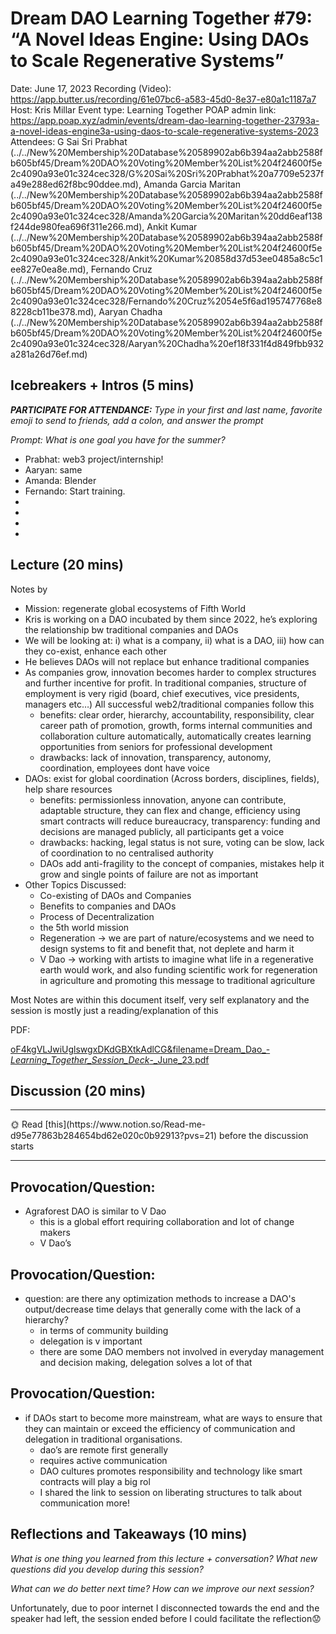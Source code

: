 # Dream DAO Learning Together #79: “A Novel Ideas Engine: Using DAOs to Scale Regenerative Systems”

Date: June 17, 2023
Recording (Video): https://app.butter.us/recording/61e07bc6-a583-45d0-8e37-e80a1c1187a7
Host: Kris Millar
Event type: Learning Together
POAP admin link: https://app.poap.xyz/admin/events/dream-dao-learning-together-23793a-a-novel-ideas-engine3a-using-daos-to-scale-regenerative-systems-2023
Attendees: G Sai Sri Prabhat (../../New%20Membership%20Database%20589902ab6b394aa2abb2588fb605bf45/Dream%20DAO%20Voting%20Member%20List%204f24600f5e2c4090a93e01c324cec328/G%20Sai%20Sri%20Prabhat%20a7709e5237fa49e288ed62f8bc90ddee.md), Amanda Garcia Maritan (../../New%20Membership%20Database%20589902ab6b394aa2abb2588fb605bf45/Dream%20DAO%20Voting%20Member%20List%204f24600f5e2c4090a93e01c324cec328/Amanda%20Garcia%20Maritan%20dd6eaf138f244de980fea696f311e266.md), Ankit Kumar (../../New%20Membership%20Database%20589902ab6b394aa2abb2588fb605bf45/Dream%20DAO%20Voting%20Member%20List%204f24600f5e2c4090a93e01c324cec328/Ankit%20Kumar%20858d37d53ee0485a8c5c1ee827e0ea8e.md), Fernando Cruz (../../New%20Membership%20Database%20589902ab6b394aa2abb2588fb605bf45/Dream%20DAO%20Voting%20Member%20List%204f24600f5e2c4090a93e01c324cec328/Fernando%20Cruz%2054e5f6ad195747768e88228cb11be378.md), Aaryan Chadha (../../New%20Membership%20Database%20589902ab6b394aa2abb2588fb605bf45/Dream%20DAO%20Voting%20Member%20List%204f24600f5e2c4090a93e01c324cec328/Aaryan%20Chadha%20ef18f331f4d849fbb932a281a26d76ef.md)

## Icebreakers + Intros (5 mins)

***PARTICIPATE FOR ATTENDANCE:** Type in your first and last name, favorite emoji to send to friends, add a colon, and answer the prompt*

*Prompt: What is one goal you have for the summer?*

- Prabhat: web3 project/internship!
- Aaryan: same
- Amanda: Blender
- Fernando: Start training.
- 
- 
- 
- 

## Lecture (20 mins)

Notes by <Aaryan>

- Mission: regenerate global ecosystems of Fifth World
- Kris is working on a DAO incubated by them since 2022, he’s exploring the relationship bw traditional companies and DAOs
- We will be looking at: i) what is a company, ii) what is a DAO, iii) how can they co-exist, enhance each other
- He believes DAOs will not replace but enhance traditional companies
- As companies grow, innovation becomes harder to complex structures and further incentive for profit. In traditional companies, structure of employment is very rigid (board, chief executives, vice presidents, managers etc…) All successful web2/traditional companies follow this
    - benefits: clear order, hierarchy, accountability, responsibility, clear career path of promotion, growth, forms internal communities and collaboration culture automatically, automatically creates learning opportunities from seniors for professional development
    - drawbacks: lack of innovation, transparency, autonomy, coordination, employees dont have voice
- DAOs: exist for global coordination (Across borders, disciplines, fields), help share resources
    - benefits: permissionless innovation, anyone can contribute, adaptable structure, they can flex and change, efficiency using smart contracts will reduce bureaucracy, transparency: funding and decisions are managed publicly, all participants get a voice
    - drawbacks: hacking, legal status is not sure, voting can be slow, lack of coordination to no centralised authority
    - DAOs add anti-fragility to the concept of companies, mistakes help it grow and single points of failure are not as important
- Other Topics Discussed:
    - Co-existing of DAOs and Companies
    - Benefits to companies and DAOs
    - Process of Decentralization
    - the 5th world mission
    - Regeneration → we are part of nature/ecosystems and we need to design systems to fit and benefit that, not deplete and harm it
    - V Dao → working with artists to imagine what life in a regenerative earth would work, and also funding scientific work for regeneration in agriculture and promoting this message to traditional agriculture

Most Notes are within this document itself, very self explanatory and the session is mostly just a reading/explanation of this

PDF: 

[oF4kgVLJwiUglswgxDKdGBXtkAdlCG&filename=Dream_Dao_-_Learning_Together_Session_Deck_-_June_23.pdf](Dream%20DAO%20Learning%20Together%20#79%20%E2%80%9CA%20Novel%20Ideas%20Eng%20123121ba1aaa415caf2a2f47dea2955c/oF4kgVLJwiUglswgxDKdGBXtkAdlCGfilenameDream_Dao_-_Learning_Together_Session_Deck_-_June_23.pdf)

## Discussion (20 mins)

---

<aside>
🌞 Read [this](https://www.notion.so/Read-me-d95e77863b284654bd62e020c0b92913?pvs=21) before the discussion starts

</aside>

---

## Provocation/Question:

- Agraforest DAO is similar to V Dao
    - this is a global effort requiring collaboration and lot of change makers
    - V Dao’s

## Provocation/Question:

- question: are there any optimization methods to increase a DAO's output/decrease time delays that generally come with the lack of a hierarchy?
    - in terms of community building
    - delegation is v important
    - there are some DAO members not involved in everyday management and decision making, delegation solves a lot of that

## Provocation/Question:

- if DAOs start to become more mainstream, what are ways to ensure that they can maintain or exceed the efficiency of communication and delegation in traditional organisations.
    - dao’s are remote first generally
    - requires active communication
    - DAO cultures promotes responsibility and technology like smart contracts will play a big rol
    - I shared the link to session on liberating structures to talk about communication more!

## Reflections and Takeaways (10 mins)

*What is one thing you learned from this lecture + conversation? What new questions did you develop during this session?*

*What can we do better next time? How can we improve our next session?* 

Unfortunately, due to poor internet I disconnected towards the end and the speaker had left, the session ended before I could facilitate the reflection😟